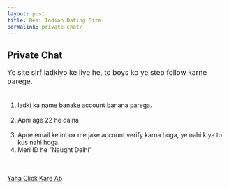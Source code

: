 ```yaml
---
layout: post
title: Desi Indian Dating Site 
permalink: private-chat/
---
```

<div class="jumbotron">
  <h2>Private Chat</h2>
 <p style="font-size: medium">
Ye site sirf ladkiyo ke liye he, to boys ko ye step follow karne parege. <br/><br/>

1. ladki ka name banake account banana parega.<br/><br/>
2. Apni age 22 he dalna <br/><br/>
3. Apne email ke inbox me jake account verify karna hoga, ye nahi kiya to kus nahi hoga.
4. Meri ID he "Naught Delhi" 
</p><br/><br/>
<a class="btn btn-primary btn-lg" href="http://www.enyusu.com/dating/female/" role="button">Yaha Click Kare Ab</a>
